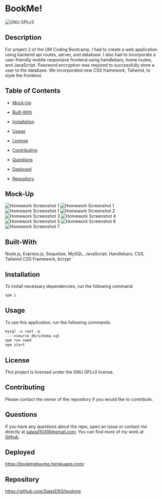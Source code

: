 # BookMe!
![GNU GPLv3](https://img.shields.io/badge/license-GNU%20GPLv3-red.svg)

## Description

For project 2 of the UM Coding Bootcamp, I had to create a web application using backend api routes, server, and database. I also had to incorporate a user-friendly mobile responsive frontend using handlebars, home routes, and JavaScript. Password encryption was required to successfully store a user to the database. We incorporated new CSS framework, Tailwind, to style the frontend.


## Table of Contents

* [Mock-Up](#mock-up)

* [Built-With](#built-with)

* [Installation](#installation)

* [Usage](#usage)

* [License](#license)

* [Contributing](#contributing)

* [Questions](#questions)

* [Deployed](#deployed)

* [Repository](#repository)


## Mock-Up

![Homework Screenshot 1](./public/img/proj2-screenshot1.png)
![Homework Screenshot 1](./public/img/proj2-screenshot2.png)
![Homework Screenshot 1](./public/img/proj2-screenshot3.png)
![Homework Screenshot 2](./public/img/proj2-screenshot4.png)
![Homework Screenshot 3](./public/img/proj2-screenshot5.png)
![Homework Screenshot 4](./public/img/proj2-screenshot6.png)
![Homework Screenshot 5](./public/img/proj2-screenshot7.png)
![Homework Screenshot 6](./public/img/proj2-screenshot8.png)
![Homework Screenshot 7](./public/img/proj2-screenshot9.png)


## Built-With

Node.js, Express.js, Sequelize, MySQL, JavaScript, Handlebars, CSS, Tailwind CSS Framework, bcrypt


## Installation

To install necessary dependencies, run the following command:
```md
npm i
```

## Usage

To use this application, run the following commands:
```md
mysql -u root -p
---->source db/schema.sql
npm run seed
npm start
```

## License

This project is licensed under the GNU GPLv3 license.


## Contributing

Please contact the owner of the repository if you would like to contribute.


## Questions

If you have any questions about the repo, open an issue or contact me directly at salasd10418@gmail.com. You can find more of my work at [Github](https://github.com/salasd93).


## Deployed

https://bookmebuyme.herokuapp.com/


## Repository

https://github.com/SalasD93/bookme